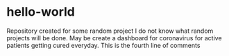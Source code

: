 # hello-world
Repository created for some random project
I do not know what random projects will be done. May be create a dashboard for coronavirus for active patients getting cured everyday.
This is the fourth line of comments
